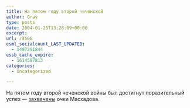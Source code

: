 ```yaml
---
title: На пятом году второй чеченской
author: Gray
type: posts
date: 2004-01-25T13:28:09+00:00
excerpt:
url: /4506
esml_socialcount_LAST_UPDATED:
  - 1497291844
essb_cache_expire:
  - 1614587813
categories:
  - Uncategorized

---
```








На пятом году второй чеченской войны был достигнут поразительный успех &#8212; <a href="http://lenta.ru/vojna/2004/01/25/bunker/" target="_blank">захвачены</a> очки Масхадова.